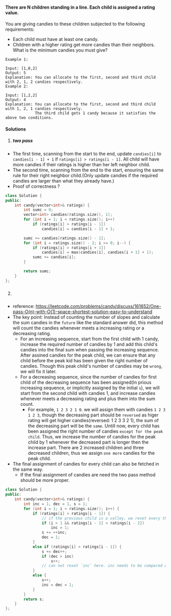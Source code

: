 #### There are N children standing in a line. Each child is assigned a rating value.

You are giving candies to these children subjected to the following requirements:

- Each child must have at least one candy.
- Children with a higher rating get more candies than their neighbors.
What is the minimum candies you must give?

```
Example 1:

Input: [1,0,2]
Output: 5
Explanation: You can allocate to the first, second and third child with 2, 1, 2 candies respectively.
Example 2:

Input: [1,2,2]
Output: 4
Explanation: You can allocate to the first, second and third child with 1, 2, 1 candies respectively.
             The third child gets 1 candy because it satisfies the above two conditions.
```


#### Solutions

1. ##### two pass

- The first time, scanning from the start to the end, update `candies[i]` to `candies[i - 1] + 1` if `ratings[i] > ratings[i - 1]`. All child will have more candies if their ratings is higher than her left neighbor child.
- The second time, scanning from the end to the start, ensuring the same rule for their right neighbor child.(Only update candies if the required candies are larger than what they already have.)
- Proof of correctness ?

```c++
class Solution {
public:
    int candy(vector<int>& ratings) {
        int sumc = 0;
        vector<int> candies(ratings.size(), 1);
        for (int i = 1; i < ratings.size(); i++)
            if (ratings[i] > ratings[i - 1])
                candies[i] = candies[i - 1] + 1;

        sumc += candies[ratings.size() - 1];
        for (int i = ratings.size() - 2; i >= 0; i--) {
            if (ratings[i] > ratings[i + 1])
                candies[i] = max(candies[i], candies[i + 1] + 1);
            sumc += candies[i];
        }

        return sumc;
    }
};
```

2. #####

- reference: https://leetcode.com/problems/candy/discuss/161652/One-pass-O(n)-with-O(1)-space-shortest-solution-easy-to-understand
- The key point: Instead of counting the number of slopes and calculate the sum candies in the `future` like the standard answer did, this method will count the candies whenever meets a increasing rating or a decreasing rating.
    - For an increasing sequence, start from the first child with 1 candy, increase the required number of candies by 1 and add this child's candies into the final sum when passing the increasing sequence. After assined candies for the peak child, we can ensure that any child before the peak kid has been given the right number of candies. Though this peak child's number of candies may be `wrong`, we will fix it later.
    - For a decreasing sequence, since the number of candies for first child of the decreasing sequence has been assigned(In prious increasing sequence, or implicitly assigned by the initial `s`), we will start from the second child with candies 1, and increase candies whenever meets a decreasing rating and plus them into the sum count.
        - For example,  `1 2 3 2 1 0`. we will assign them with candies `1 2 3 1 2 3`, though the decreasing part should be `reversed` as higer rating will get higher candies(reversed: 1 2 3 3 2 1), the sum of the decreasing part will be the `same`. Untill now, every child has been assigned the right number of candies `except for the peak child`. Thus, we increase the number of candies for the peak child by 1 whenever the decreased part is longer then the increase part. There are 2 increased children and three decreased children, thus we assign `one more` candies for the peak child.
- The final assignment of candies for every child can also be fetched in the same way.
    - If the final assignment of candies are need the two pass method should be more proper.


```c++
class Solution {
public:
    int candy(vector<int>& ratings) {
        int inc = 1, dec = 1, s = 1;
        for (int i = 1; i < ratings.size(); i++) {
            if (ratings[i] > ratings[i - 1]) {
                // if the previous child is a valley, we reset every thing.
                if (i > 1 && ratings[i - 1] < ratings[i - 2])
                    inc = 1;
                s += ++inc;
                dec = 1;
            }
            else if (ratings[i] < ratings[i - 1]) {
                s += dec++;
                if (dec > inc)
                    s++;
                // can not reset `inc` here. inc needs to be compared with dec
            }
            else {
                s++;
                inc = dec = 1;
            }
        }
        return s;
    }
};
```

